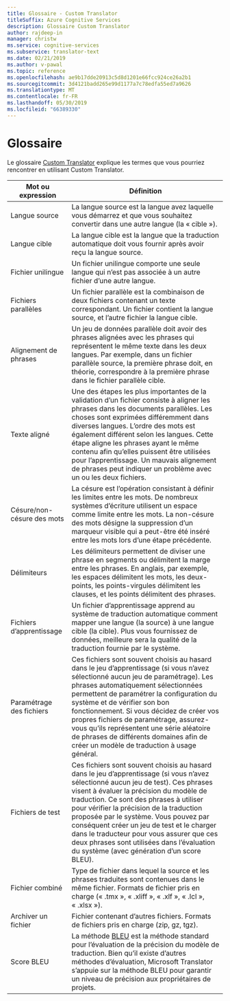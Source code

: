 ```yaml
---
title: Glossaire - Custom Translator
titleSuffix: Azure Cognitive Services
description: Glossaire Custom Translator
author: rajdeep-in
manager: christw
ms.service: cognitive-services
ms.subservice: translator-text
ms.date: 02/21/2019
ms.author: v-pawal
ms.topic: reference
ms.openlocfilehash: ae9b17dde20913c5d8d1201e66fcc924ce26a2b1
ms.sourcegitcommit: 3d4121badd265e99d1177a7c78edfa55ed7a9626
ms.translationtype: MT
ms.contentlocale: fr-FR
ms.lasthandoff: 05/30/2019
ms.locfileid: "66389330"
---
```

# <a name="glossary"></a>Glossaire

Le glossaire [Custom Translator](https://portal.customtranslator.azure.ai) explique les termes que vous pourriez rencontrer en utilisant Custom Translator.

| **Mot ou expression**       | **Définition**                                                                                                                                                                                                                                                                                                                                                                                                                                                            |
|--------------------------|---------------------------------------------------------------------------------------------------------------------------------------------------------------------------------------------------------------------------------------------------------------------------------------------------------------------------------------------------------------------------------------------------------------------------------------------------------------------------|
| Langue source          | La langue source est la langue avez laquelle vous démarrez et que vous souhaitez convertir dans une autre langue (la « cible »).                                                                                                                                                                                                                                                                                                                                                         |
| Langue cible          | La langue cible est la langue que la traduction automatique doit vous fournir après avoir reçu la langue source.                                                                                                                                                                                                                                                                                                                                               |
| Fichier unilingue         | Un fichier unilingue comporte une seule langue qui n’est pas associée à un autre fichier d’une autre langue.                                                                                                                                                                                                                                                                                                                                                                 |
| Fichiers parallèles           | Un fichier parallèle est la combinaison de deux fichiers contenant un texte correspondant. Un fichier contient la langue source, et l’autre fichier la langue cible.                                                                                                                                                                                                                                                                                                                                         |
| Alignement de phrases       | Un jeu de données parallèle doit avoir des phrases alignées avec les phrases qui représentent le même texte dans les deux langues. Par exemple, dans un fichier parallèle source, la première phrase doit, en théorie, correspondre à la première phrase dans le fichier parallèle cible.                                                                                                                                                                                                                               |
| Texte aligné             | Une des étapes les plus importantes de la validation d’un fichier consiste à aligner les phrases dans les documents parallèles. Les choses sont exprimées différemment dans diverses langues. L’ordre des mots est également différent selon les langues. Cette étape aligne les phrases ayant le même contenu afin qu’elles puissent être utilisées pour l’apprentissage. Un mauvais alignement de phrases peut indiquer un problème avec un ou les deux fichiers. |
| Césure/non-césure des mots | La césure est l’opération consistant à définir les limites entre les mots. De nombreux systèmes d’écriture utilisent un espace comme limite entre les mots. La non-césure des mots désigne la suppression d’un marqueur visible qui a peut-être été inséré entre les mots lors d’une étape précédente.                                                                                                                                                                                                  |
| Délimiteurs               | Les délimiteurs permettent de diviser une phrase en segments ou délimitent la marge entre les phrases. En anglais, par exemple, les espaces délimitent les mots, les deux-points, les points-virgules délimitent les clauses, et les points délimitent des phrases.                                                                                                                                                                                                                                         |
| Fichiers d’apprentissage           | Un fichier d’apprentissage apprend au système de traduction automatique comment mapper une langue (la source) à une langue cible (la cible). Plus vous fournissez de données, meilleure sera la qualité de la traduction fournie par le système.                                                                                                                                                                                                               |
| Paramétrage des fichiers             | Ces fichiers sont souvent choisis au hasard dans le jeu d’apprentissage (si vous n’avez sélectionné aucun jeu de paramétrage). Les phrases automatiquement sélectionnées permettent de paramétrer la configuration du système et de vérifier son bon fonctionnement. Si vous décidez de créer vos propres fichiers de paramétrage, assurez-vous qu’ils représentent une série aléatoire de phrases de différents domaines afin de créer un modèle de traduction à usage général.                                                                                 |
| Fichiers de test            | Ces fichiers sont souvent choisis au hasard dans le jeu d’apprentissage (si vous n’avez sélectionné aucun jeu de test). Ces phrases visent à évaluer la précision du modèle de traduction. Ce sont des phrases à utiliser pour vérifier la précision de la traduction proposée par le système. Vous pouvez par conséquent créer un jeu de test et le charger dans le traducteur pour vous assurer que ces deux phrases sont utilisées dans l’évaluation du système (avec génération d’un score BLEU).   |
| Fichier combiné               | Type de fichier dans lequel la source et les phrases traduites sont contenues dans le même fichier. Formats de fichier pris en charge (« .tmx », « .xliff », « .xlf », « .lcl », « .xlsx »).                                                                                                                                                                                                                                                                                                                       |
| Archiver un fichier             | Fichier contenant d’autres fichiers. Formats de fichiers pris en charge (zip, gz, tgz).                                                                                                                                                                                                                                                                                                                                                                                                |
| Score BLEU               | La méthode [BLEU](what-is-bleu-score.md) est la méthode standard pour l’évaluation de la précision du modèle de traduction. Bien qu’il existe d’autres méthodes d’évaluation, Microsoft Translator s’appuie sur la méthode BLEU pour garantir un niveau de précision aux propriétaires de projets.
